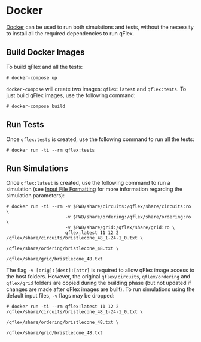 # Docker

[Docker](https://docker.com) can be used to run both simulations and tests,
without the necessity to install all the required dependencies to run qFlex.

## Build Docker Images

To build qFlex and all the tests:

```
# docker-compose up
```

`docker-compose` will create two images: `qflex:latest` and `qflex:tests`. To
just build qFlex images, use the following command:

```
# docker-compose build
```

## Run Tests

Once `qflex:tests` is created, use the following command to run all the tests:

```
# docker run -ti --rm qflex:tests
```

## Run Simulations

Once `qflex:latest` is created, use the following command to run a simulation
(see [Input File Formatting](input_format.md) for more information regarding
the simulation parameters):

```
# docker run -ti --rm -v $PWD/share/circuits:/qflex/share/circuits:ro \
                      -v $PWD/share/ordering:/qflex/share/ordering:ro \
                      -v $PWD/share/grid:/qflex/share/grid:ro \
                      qflex:latest 11 12 2 /qflex/share/circuits/bristlecone_48_1-24-1_0.txt \
                                           /qflex/share/ordering/bristlecone_48.txt \
                                           /qflex/share/grid/bristlecone_48.txt
```

The flag `-v [orig]:[dest]:[attr]` is required to allow qFlex image access to
the host folders. However, the original `qflex/circuits`, `qflex/ordering` and
`qflex/grid` folders are copied during the building phase (but not updated if
changes are made after qFlex images are built). To run simulations using the
default input files, `-v` flags may be dropped:

```
# docker run -ti --rm qflex:latest 11 12 2 /qflex/share/circuits/bristlecone_48_1-24-1_0.txt \
                                           /qflex/share/ordering/bristlecone_48.txt \
                                           /qflex/share/grid/bristlecone_48.txt
```
